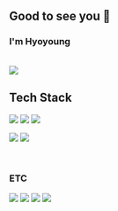 ## Good to see you 👋 
### I'm Hyoyoung
</br>
<img src="https://img.shields.io/badge/yondu19013@gmail.com-232F3E?style=for-the-badge&logo=gmail&logoColor=white"/></br>

## Tech Stack
<p align="left">
  <img src="https://img.shields.io/badge/Gradle-02303a.svg?style=flat-square&logo=Gradle&logoColor=white" />
  <img src="https://img.shields.io/badge/Java-007396.svg?style=flat-square&logo=Java&logoColor=white"/>
  <img src="https://img.shields.io/badge/SpringBoot-6DB33F.svg?style=flat-square&logo=springboot&logoColor=white"/>
</p>

<p align="left">
  <img src="https://img.shields.io/badge/Python-4053d6?style=flat-square&logo=python&logoColor=white"/>
  <img src="https://img.shields.io/badge/Flask-4A154B?style=flat-square&logo=flask&logoColor=white"/>
</p>
<br/>

### ETC
<p align="left">
  <img src="https://img.shields.io/badge/IntelliJ%20IDEA-000000.svg?style=flat-square&logo=IntelliJ%20IDEA&logoColor=white"/>
  <img src="https://img.shields.io/badge/MySQL-1E4872?style=flat-square&logo=mysql&logoColor=white"/>
  <img src="https://img.shields.io/badge/MariaDB-003545.svg?style=flat-square&logo=MariaDB&logoColor=white"/>
  <img src="https://img.shields.io/badge/Amazon AWS-232F3E?style=flat-square&logo=amazonwebservices&logoColor=white"/>
</p>
<br/>
